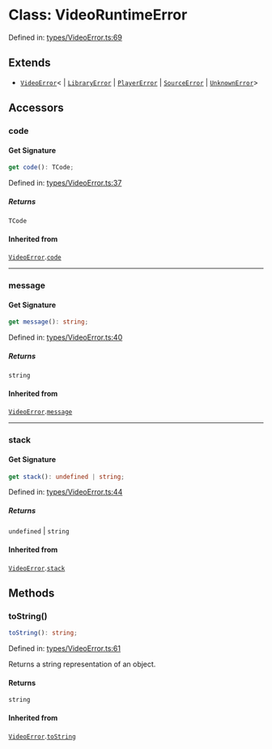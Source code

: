 # Class: VideoRuntimeError

Defined in: [types/VideoError.ts:69](https://github.com/TheWidlarzGroup/react-native-video/blob/f9ee42c2a80c20dca2b87dac6bcb2898c1a425c5/packages/react-native-video/src/core/types/VideoError.ts#L69)

## Extends

- [`VideoError`](VideoError.md)\<
  \| [`LibraryError`](../type-aliases/LibraryError.md)
  \| [`PlayerError`](../type-aliases/PlayerError.md)
  \| [`SourceError`](../type-aliases/SourceError.md)
  \| [`UnknownError`](../type-aliases/UnknownError.md)\>

## Accessors

### code

#### Get Signature

```ts
get code(): TCode;
```

Defined in: [types/VideoError.ts:37](https://github.com/TheWidlarzGroup/react-native-video/blob/f9ee42c2a80c20dca2b87dac6bcb2898c1a425c5/packages/react-native-video/src/core/types/VideoError.ts#L37)

##### Returns

`TCode`

#### Inherited from

[`VideoError`](VideoError.md).[`code`](VideoError.md#code)

***

### message

#### Get Signature

```ts
get message(): string;
```

Defined in: [types/VideoError.ts:40](https://github.com/TheWidlarzGroup/react-native-video/blob/f9ee42c2a80c20dca2b87dac6bcb2898c1a425c5/packages/react-native-video/src/core/types/VideoError.ts#L40)

##### Returns

`string`

#### Inherited from

[`VideoError`](VideoError.md).[`message`](VideoError.md#message)

***

### stack

#### Get Signature

```ts
get stack(): undefined | string;
```

Defined in: [types/VideoError.ts:44](https://github.com/TheWidlarzGroup/react-native-video/blob/f9ee42c2a80c20dca2b87dac6bcb2898c1a425c5/packages/react-native-video/src/core/types/VideoError.ts#L44)

##### Returns

`undefined` \| `string`

#### Inherited from

[`VideoError`](VideoError.md).[`stack`](VideoError.md#stack)

## Methods

### toString()

```ts
toString(): string;
```

Defined in: [types/VideoError.ts:61](https://github.com/TheWidlarzGroup/react-native-video/blob/f9ee42c2a80c20dca2b87dac6bcb2898c1a425c5/packages/react-native-video/src/core/types/VideoError.ts#L61)

Returns a string representation of an object.

#### Returns

`string`

#### Inherited from

[`VideoError`](VideoError.md).[`toString`](VideoError.md#tostring)
